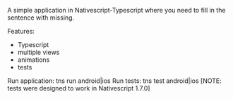 A simple application in Nativescript-Typescript where you need to fill in the sentence with missing.

Features:
- Typescript
- multiple views
- animations
- tests

Run application: tns run android|ios
Run tests: tns test android|ios [NOTE: tests were designed to work in Nativescript 1.7.0]
